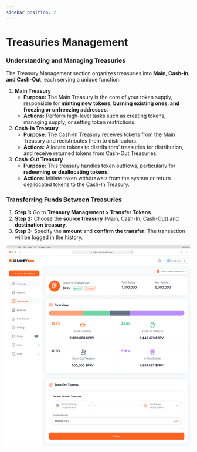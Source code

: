 ```yaml
---
sidebar_position: 2
---
```


# Treasuries Management
### **Understanding and Managing Treasuries**

The Treasury Management section organizes treasuries into **Main, Cash-In, and Cash-Out**, each serving a unique function.

1. **Main Treasury**
    - **Purpose:** The Main Treasury is the core of your token supply, responsible for **minting new tokens, burning existing ones, and freezing or unfreezing addresses**.
    - **Actions:** Perform high-level tasks such as creating tokens, managing supply, or setting token restrictions.
2. **Cash-In Treasury**
    - **Purpose:** The Cash-In Treasury receives tokens from the Main Treasury and redistributes them to distributors.
    - **Actions:** Allocate tokens to distributors’ treasuries for distribution, and receive returned tokens from Cash-Out Treasuries.
3. **Cash-Out Treasury**
    - **Purpose:** This treasury handles token outflows, particularly for **redeeming or deallocating tokens**.
    - **Actions:** Initiate token withdrawals from the system or return deallocated tokens to the Cash-In Treasury.

### **Transferring Funds Between Treasuries**

1. **Step 1:** Go to **Treasury Management > Transfer Tokens**.
2. **Step 2:** Choose the **source treasury** (Main, Cash-In, Cash-Out) and **destination treasury**.
3. **Step 3:** Specify the **amount** and **confirm the transfer**. The transaction will be logged in the history.

![Treasuries](issuer-imgs/treasuries.png)